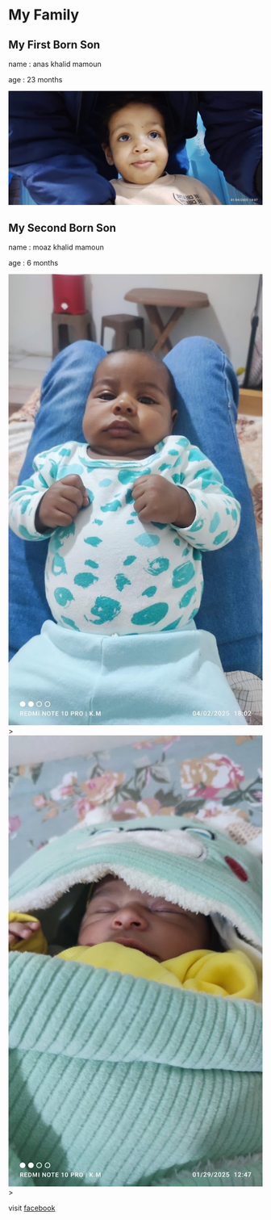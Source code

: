 <!DOCTYPE html>
<html lang="en">

<head>
    <meta charset="UTF-8">
    <title>myfamily</title>
</head>
<body>
<main><h1>My Family</h1>
  <article>
    <h2>My First Born Son </h2>
    <p>name : anas khalid mamoun</p>
    <p>age : 23 months </p>
    <p>
    </p>
    <img src="anas.jpg"  alt="my first born son"> 
  </article>
<article>
<h2>My Second Born Son </h2>
<p>name : moaz khalid mamoun</p>
<p>age : 6 months</p>
<p></p>
<img src="moaz.jpg"  alt="my second born son">>
<img src="moazweeks.jpg" alt="moaz as a new born">>
</article>
</main>
<footer>
    <p>visit <a href="https://www.facebook.com/eng.khalid.nugud"> facebook </a>
    </p>
</footer>
</body>
</html>
